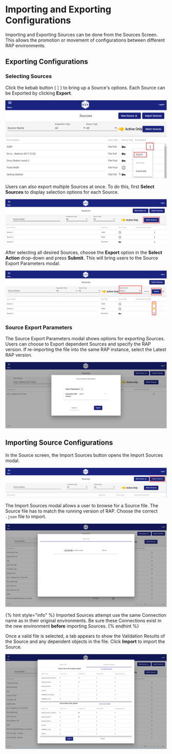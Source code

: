 # Importing and Exporting Configurations

Importing and Exporting Sources can be done from the Sources Screen. This allows the promotion or movement of configurations between different RAP environments.

## Exporting Configurations

### Selecting Sources

Click the kebab button \(**⋮**\) to bring up a Source's options. Each Source can be Exported by clicking **Export**.

![Source Drop-Down and Export Button](../../.gitbook/assets/image%20%28150%29.png)

Users can also export multiple Sources at once. To do this, first **Select Sources** to display selection options for each Source.

![Select Sources](../../.gitbook/assets/image%20%28162%29.png)

After selecting all desired Sources, choose the **Export** option in the **Select Action** drop-down and press **Submit.** This will bring users to the Source Export Parameters modal.

![Export Multiple Selected Sources](../../.gitbook/assets/image%20%28185%29.png)

### Source Export Parameters

The Source Export Parameters modal shows options for exporting Sources. Users can choose to Export dependent Sources and specify the RAP version. If re-importing the file into the same RAP instance, select the Latest RAP version.

![Source Export Parameters Modal](../../.gitbook/assets/image%20%28174%29.png)

## Importing Source Configurations

In the Source screen, the Import Sources button opens the Import Sources modal.

![Import Sources Button](../../.gitbook/assets/image%20%28171%29.png)

The Import Sources modal allows a user to browse for a Source file. The Source file has to match the running version of RAP. Choose the correct `.json` file to import.

![Import Sources Modal](../../.gitbook/assets/image%20%2866%29.png)

{% hint style="info" %}
Imported Sources attempt use the same Connection name as in their original environments. Be sure these Connections exist in the new environment **before** importing Sources.
{% endhint %}

Once a valid file is selected, a tab appears to show the Validation Results of the Source and any dependent objects in the file. Click **Import** to import the Source.

![Import Sources - Validation Results](../../.gitbook/assets/image%20%28101%29.png)

